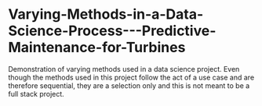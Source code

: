# Varying-Methods-in-a-Data-Science-Process---Predictive-Maintenance-for-Turbines
Demonstration of varying methods used in a data science project. Even though the methods used in this project follow the act of a use case and are therefore sequential, they are a selection only and this is not meant to be a full stack project. 
